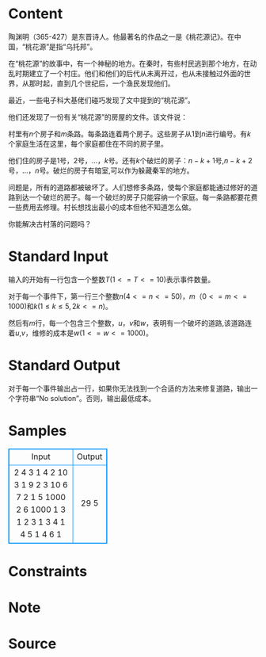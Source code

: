 
# Content

陶渊明（365-427）是东晋诗人。他最著名的作品之一是《桃花源记》。在中国，“桃花源”是指“乌托邦”。

在“桃花源”的故事中，有一个神秘的地方。在秦时，有些村民逃到那个地方，在动乱时期建立了一个村庄。他们和他们的后代从未离开过，也从未接触过外面的世界，从那时起，直到几个世纪后，一个渔民发现他们。

最近，一些电子科大基佬们碰巧发现了文中提到的“桃花源”。

他们还发现了一份有关“桃花源”的房屋的文件。该文件说：

村里有$n$个房子和$m$条路。每条路连着两个房子。这些房子从$1$到$n$进行编号。有$k$个家庭生活在这里，每个家庭都住在不同的房子里。

他们住的房子是$1$号，$2$号，…，$k$号。还有$k$个破烂的房子：$n-k+1$号,$n-k+2$号，…，$n$号。破烂的房子有暗室,可以作为躲藏秦军的地方。

问题是，所有的道路都被破坏了。人们想修多条路，使每个家庭都能通过修好的道路到达一个破烂的房子。每一个破烂的房子只能容纳一个家庭。每一条路都要花费一些费用去修理。村长想找出最小的成本但他不知道怎么做。

你能解决古村落的问题吗？

# Standard Input

输入的开始有一行包含一个整数$T(1<=T<=10)$表示事件数量。

对于每一个事件下，第一行三个整数$n(4<=n<=50)$，$m（0<=m<=1000)$和$k(1≤k≤5,2k<=n)$。

然后有$m$行，每一个包含三个整数，$u$，$v$和$w$，表明有一个破坏的道路,该道路连着$u$,$v$，维修的成本是$w(1<=w<=1000)$。

# Standard Output

对于每一个事件输出占一行，如果你无法找到一个合适的方法来修复道路，输出一个字符串“No solution”。否则，输出最低成本。

# Samples

<style>
        table,table tr th, table tr td { border:1px solid #0094ff; }
        table { width: 200px; min-height: 25px; line-height: 25px; text-align: center; border-collapse: collapse;}   
    </style>
<table>
	<tr>
		<td>Input</td>
		<td>Output</td>
	</tr>
<tr><td>2
4 3 1
4 2 10
3 1 9
2 3 10
6 7 2
1 5 1000
2 6 1000
1 3 1
2 3 1
3 4 1
4 5 1
4 6 1</td><td>29
5</td></tr></table>


# Constraints



# Note



# Source


